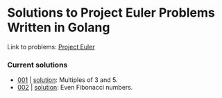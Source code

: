 # Solutions to Project Euler Problems Written in Golang
Link to problems: [Project Euler](https://projecteuler.net/)

### Current solutions
- [001](https://projecteuler.net/problem=1) | [solution](https://github.com/JackBurdick/project_euler/tree/master/problems/001): Multiples of 3 and 5.
- [002](https://projecteuler.net/problem=2) | [solution](https://github.com/JackBurdick/project_euler/tree/master/problems/002): Even Fibonacci numbers.
